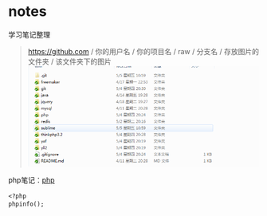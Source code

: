 # notes
学习笔记整理
>   https://github.com / 你的用户名 / 你的项目名 / raw / 分支名 / 存放图片的文件夹 / 该文件夹下的图片
![测试图片](https://github.com/klauspeng/notes/raw/master/img/test.png)

php笔记：[php](https://github.com/klauspeng/notes/blob/master/php/php.md)

```
<?php
phpinfo();
```
